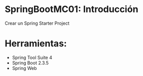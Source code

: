 # SpringBootMC01: Introducción

Crear un Spring Starter Project

# Herramientas:
- Spring Tool Suite 4
- Spring Boot 2.3.5
- Spring Web

